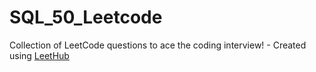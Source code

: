 # SQL_50_Leetcode
Collection of LeetCode questions to ace the coding interview! - Created using [LeetHub](https://github.com/QasimWani/LeetHub)
